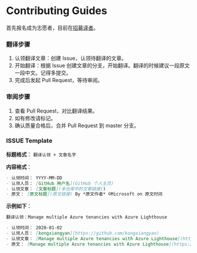 # Contributing Guides

首先报名成为志愿者，目前在[招募译者](https://forms.microsoft.com/Pages/ResponsePage.aspx?id=v4j5cvGGr0GRqy180BHbRxFo4UL6NOJLq2Kj3ObwvLdUNU04RVo1WU9RMVpTN081RlY2RE00NlJPNC4u)。

### 翻译步骤

1. 认领翻译文章：创建 Issue，认领待翻译的文章。
2. 开始翻译：根据 Issue 创建文章的分支，开始翻译。翻译的时候建议一段原文一段中文。记得多提交。
3. 完成后发起 Pull Request，等待审阅。

### 审阅步骤

1. 查看 Pull Request，对比翻译结果。
2. 如有修改请标记。
3. 确认质量合格后，合并 Pull Request 到 master 分支。

### ISSUE Template

**标题格式**： `翻译认领 + 文章名字`

**内容格式**：

```markdown
- 认领时间： YYYY-MM-DD
- 认领人员： [GitHub 用户名](GitHub 个人主页)
- 认领文章： [文章标题](本仓库中的文章链接))
- 原文： [原文标题](原文链接) By *原文作者* ©Microsoft on ‎原文时间
```

**示例如下**：

```markdown
翻译认领：Manage multiple Azure tenancies with Azure Lighthouse

- 认领时间： 2020-01-02
- 认领人员： [kongxiangyan](https://github.com/kongxiangyan)
- 认领文章： [Manage multiple Azure tenancies with Azure Lighthouse](https://github.com/azureselected/azureselected/blob/master/content/cloud-advocate/Manage-multiple-Azure-tenancies-with-Azure-Lighthouse.md)
- 原文： [Manage multiple Azure tenancies with Azure Lighthouse](https://techcommunity.microsoft.com/t5/itops-talk-blog/manage-multiple-azure-tenancies-with-azure-lighthouse/ba-p/833928) By *Sonia Cuff* ©Microsoft on ‎09-03-2019 02:00 AM
```
